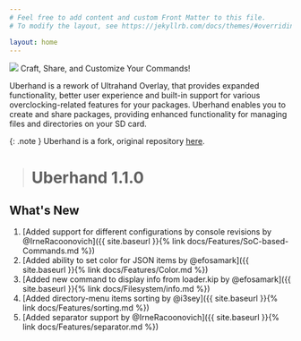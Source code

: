 ```yaml
---
# Feel free to add content and custom Front Matter to this file.
# To modify the layout, see https://jekyllrb.com/docs/themes/#overriding-theme-defaults

layout: home
---
```

![](/images/banner.png)
Craft, Share, and Customize Your Commands!

Uberhand is a rework of Ultrahand Overlay, that provides expanded functionality, better user experience and built-in support for various overclocking-related features for your packages. Uberhand enables you to create and share packages, providing enhanced functionality for managing files and directories on your SD card.

{: .note }
Uberhand is a fork, original repository [here](https://github.com/ppkantorski/Ultrahand-Overlay).

> # Uberhand 1.1.0
## What's New
1. [Added support for different configurations by console revisions by @IrneRacoonovich]({{ site.baseurl }}{% link docs/Features/SoC-based-Commands.md %})
2. [Added ability to set color for JSON items by @efosamark]({{ site.baseurl }}{% link docs/Features/Color.md %})
3. [Added new command to display info from loader.kip by @efosamark]({{ site.baseurl }}{% link docs/Filesystem/info.md %})
4. [Added directory-menu items sorting by @i3sey]({{ site.baseurl }}{% link docs/Features/sorting.md %})
5. [Added separator support by @IrneRacoonovich]({{ site.baseurl }}{% link docs/Features/separator.md %})